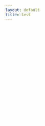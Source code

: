 ```yaml
---
layout: default
title: test
---
```

<div style="height:300px;border-left:1px solid white;">
  <div class="side left"></div>
  <div class="side bottom"></div>
  <div class="side right"></div>
</div>
